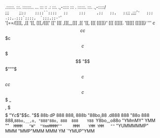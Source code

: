  .::::::.   :::.     :::::::..    ...    :::      ::   .:    :::.       .,-:::::   :::  .   ::::::.    :::.  .,-:::::/  
;;;`    `   ;;`;;    ;;;;``;;;;   ;;     ;;;     ,;;   ;;,   ;;`;;    ,;;;'````'   ;;; .;;,.;;;`;;;;,  `;;;,;;-'````'   
'[==/[[[[, ,[[ '[[,   [[[,/[[['  [['     [[[    ,[[[,,,[[[  ,[[ '[[,  [[[          [[[[[/'  [[[  [[[[[. '[[[[[   [[[[[[/
  '''    $c$$$cc$$$c  $$$$$$c    $$      $$$    "$$$"""$$$ c$$$cc$$$c $$$         _$$$$,    $$$  $$$ "Y$c$$"$$c.    "$$ 
 88b    dP 888   888, 888b "88bo,88    .d888     888   "88o 888   888,`88bo,__,o, "888"88o, 888  888    Y88 `Y8bo,,,o88o
  "YMmMY"  YMM   ""`  MMMM   "W"  "YmmMMMM""     MMM    YMM YMM   ""`   "YUMMMMMP" MMM "MMP"MMM  MMM     YM   `'YMUP"YMM
